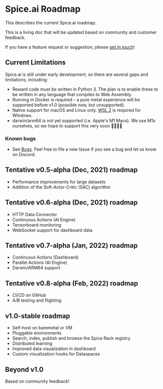# Spice.ai Roadmap

This describes the current Spice.ai roadmap.

This is a living doc that will be updated based on community and customer feedback.

If you have a feature request or suggestion, please [get in touch](https://github.com/spiceai/spiceai#community)!

## Current Limitations

Spice.ai is still under early development, so there are several gaps and limitations, including:

- Reward code must be written in Python 3. The plan is to enable these to be written in any language that compiles to Web Assembly.
- Running in Docker is required - a pure metal experience will be supported before v1.0 (possible now, but unsupported).
- Native support for macOS and Linux only. [WSL 2](https://docs.microsoft.com/en-us/windows/wsl/install-win10) is required for Windows.
- darwin/arm64 is not yet supported (i.e. Apple's M1 Macs). We use M1s ourselves, so we hope to support this very soon 👨‍💻👩‍💻

### Known bugs

- See [Bugs](https://github.com/spiceai/spiceai/labels/bug). Feel free to file a new Issue if you see a bug and let us know on Discord.

## Tentative v0.5-alpha (Dec, 2021) roadmap

- Performance improvements for large datasets
- Addition of the Soft-Actor-Critic (SAC) algorithm

## Tentative v0.6-alpha (Dec, 2021) roadmap

- HTTP Data Connector
- Continuous Actions (AI Engine)
- Tensorboard monitoring
- WebSocket support for dashboard data

## Tentative v0.7-alpha (Jan, 2022) roadmap

- Continuous Actions (Dashboard)
- Parallel Actions (AI Engine)
- Darwin/ARM64 support

## Tentative v0.8-alpha (Feb, 2022) roadmap

- CI/CD on GitHub
- A/B testing and flighting

## v1.0-stable roadmap

- Self-host on baremetal or VM
- Pluggable environments
- Search, index, publish and browse the Spice Rack registry
- Distributed learning
- Improved data visualization in dashboard
- Custom visualization hooks for Dataspaces

## Beyond v1.0

Based on community feedback!

